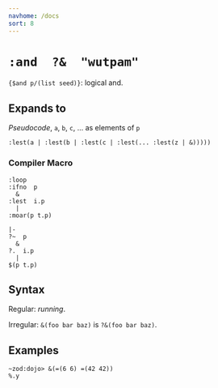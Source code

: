```yaml
---
navhome: /docs
sort: 8
---
```


# `:and  ?&  "wutpam"`

`{$and p/(list seed)}`: logical and.

## Expands to

*Pseudocode*, `a`, `b`, `c`, ... as elements of `p`

```
:lest(a | :lest(b | :lest(c | :lest(... :lest(z | &)))))
```

### Compiler Macro

```
:loop
:ifno  p  
  &
:lest  i.p
  |
:moar(p t.p)
```

```
|-
?~  p
  &
?.  i.p
  |
$(p t.p)
```

## Syntax

Regular: *running*.

Irregular: `&(foo bar baz)` is `?&(foo bar baz)`.

## Examples

```
~zod:dojo> &(=(6 6) =(42 42))
%.y
```
